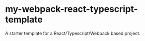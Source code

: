 # my-webpack-react-typescript-template
A starter template for a React/Typescript/Webpack based project.
